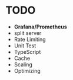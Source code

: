 # TODO

- **Grafana/Prometheus**
- split server
- Rate Limiting
- Unit Test
- TypeScript
- Cache
- Scaling
- Optimizing
